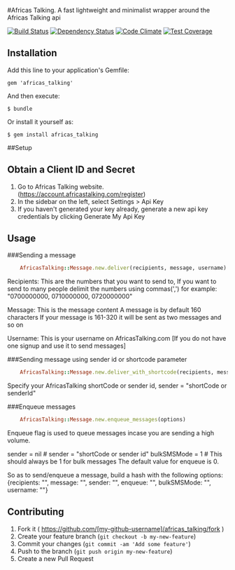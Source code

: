 #Africas Talking.
A fast lightweight and minimalist wrapper around the Africas Talking api


[![Build Status](https://travis-ci.org/chalchuck/africas-talking.svg?branch=master)](https://travis-ci.org/chalchuck/africas-talking)
[![Dependency Status](https://gemnasium.com/chalchuck/africas-talking.svg)](https://gemnasium.com/chalchuck/africas-talking)
[![Code Climate](https://codeclimate.com/github/chalchuck/africas-talking/badges/gpa.svg)](https://codeclimate.com/github/chalchuck/africas-talking)
[![Test Coverage](https://codeclimate.com/github/chalchuck/africas-talking/badges/coverage.svg)](https://codeclimate.com/github/chalchuck/africas-talking/coverage)

## Installation

Add this line to your application's Gemfile:

    gem 'africas_talking'

And then execute:

    $ bundle

Or install it yourself as:

    $ gem install africas_talking


##Setup

Obtain a Client ID and Secret
---
1. Go to Africas Talking website. (https://account.africastalking.com/register)
2. In the sidebar on the left, select Settings > Api Key
3. If you haven't generated your key already, generate a new api key credentials by clicking Generate My Api Key


## Usage
###Sending a message
```ruby
	AfricasTalking::Message.new.deliver(recipients, message, username)
```
Recipients:
	This are the numbers that you want to send to, 
	If you want to send to many people delimit the numbers using commas(',') 
	for example: "0700000000, 0710000000, 0720000000"

Message:
	This is the message content 
	A message is by default 160 characters
	If your message is 161-320 it will be sent as two messages and so on

Username:
	This is your username on AfricasTalking.com 
	[If you do not have one signup and use it to send messages]
		
###Sending message using sender id or shortcode parameter
```ruby
	AfricasTalking::Message.new.deliver_with_shortcode(recipients, message, from, username)
```
Specify your AfricasTalking shortCode or sender id, sender = "shortCode or senderId"

###Enqueue messages
```ruby
	AfricasTalking::Message.new.enqueue_messages(options)
```
Enqueue flag is used to queue messages incase you are sending a high volume.

sender = nil # sender = "shortCode or sender id"
bulkSMSMode = 1 # This should always be 1 for bulk messages
The default value for enqueue is 0.

So as to send/enqueue a message, build a hash with the following options: 
	{recipients: "", message: "", sender: "", enqueue: "", bulkSMSMode: "", username: ""}





## Contributing

1. Fork it ( https://github.com/[my-github-username]/africas_talking/fork )
2. Create your feature branch (`git checkout -b my-new-feature`)
3. Commit your changes (`git commit -am 'Add some feature'`)
4. Push to the branch (`git push origin my-new-feature`)
5. Create a new Pull Request
